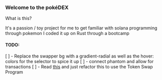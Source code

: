### Welcome to the pokéDEX

What is this?

It's a passion / toy project for me to get familiar with solana programming through pokemon
I coded it up on Rust through a bootcamp

#### TODO:

[ ] - Replace the swapper bg with a gradient-radial as well as the hover: colors for the selector to spice it up
[ ] - connect phantom and allow for transactions
[ ] - Read [this](https://spl.solana.com/token-swap) and just refactor this to use the Token Swap Program
